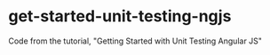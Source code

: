 # get-started-unit-testing-ngjs
Code from the tutorial, "Getting Started with Unit Testing Angular JS"
